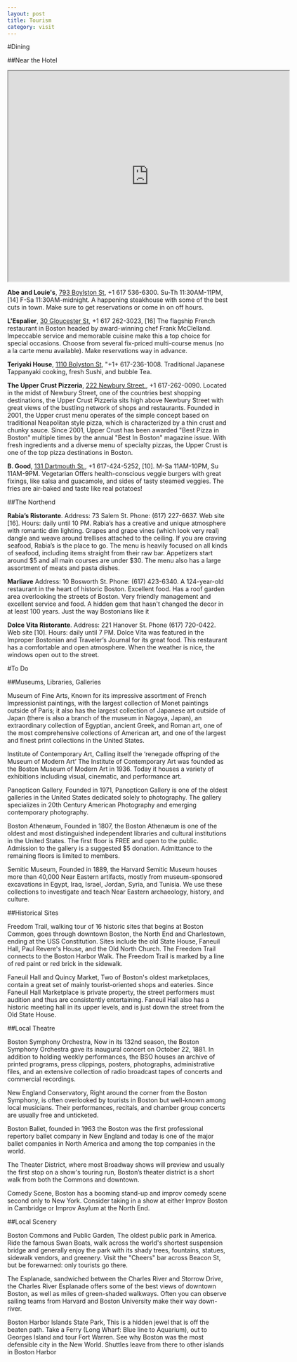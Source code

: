 ```yaml
---
layout: post
title: Tourism
category: visit
---
```


#Dining

##Near the Hotel

<iframe src="https://mapsengine.google.com/map/embed?mid=zEUlpCqjEKJ0.kpblJVvUn6pk" width="640" height="480"></iframe>

**Abe and Louie's**, [793 Boylston St](https://www.google.ca/maps/place/Abe+%26+Louie's/@42.349175,-71.081538,17z/data=!3m1!4b1!4m2!3m1!1s0x89e37a0ef7c51c4d:0x3b643d1ee9cd8345), +1 617 536-6300. Su-Th 11:30AM-11PM, [14] F-Sa 11:30AM-midnight. A happening steakhouse with some of the best cuts in town. Make sure to get reservations or come in on off hours.

**L'Espalier**, [30 Gloucester St](https://www.google.ca/maps/place/L'Espalier/@42.3495,-71.084445,17z/data=!3m1!4b1!4m2!3m1!1s0x89e37a0f77192221:0xa1c94e401ca5e143), +1 617 262-3023, [16] The flagship French restaurant in Boston headed by award-winning chef Frank McClelland. Impeccable service and memorable cuisine make this a top choice for special occasions. Choose from several fix-priced multi-course menus (no a la carte menu available). Make reservations way in advance.

**Teriyaki House**, [1110 Bolyston St](https://www.google.ca/maps/place/Teriyaki+House/@42.346849,-71.088633,17z/data=!3m1!4b1!4m2!3m1!1s0x89e37a1b22294153:0x91f08243284a1a96), "+1+ 617-236-1008. Traditional Japanese Tappanyaki cooking, fresh Sushi, and bubble Tea.

**The Upper Crust Pizzeria**, [222 Newbury Street.](https://www.google.ca/maps/place/The+Upper+Crust+Pizzeria/@42.349876,-71.081145,17z/data=!3m1!4b1!4m2!3m1!1s0x89e37a0eed0260c5:0xed1ddab15a5b4bf7), +1 617-262-0090. Located in the midst of Newbury Street, one of the countries best shopping destinations, the Upper Crust Pizzeria sits high above Newbury Street with great views of the bustling network of shops and restaurants. Founded in 2001, the Upper crust menu operates of the simple concept based on traditional Neapolitan style pizza, which is characterized by a thin crust and chunky sauce. Since 2001, Upper Crust has been awarded "Best Pizza in Boston" multiple times by the annual "Best In Boston" magazine issue. With fresh ingredients and a diverse menu of specialty pizzas, the Upper Crust is one of the top pizza destinations in Boston.

**B. Good**, [131 Dartmouth St.](https://www.google.ca/maps/place/b.+good/@42.346696,-71.075418,17z/data=!3m1!4b1!4m2!3m1!1s0x89e37a0d13004401:0xbbdf14938e339bbd), +1 617-424-5252, [10]. M-Sa 11AM-10PM, Su 11AM-9PM. Vegetarian Offers health-conscious veggie burgers with great fixings, like salsa and guacamole, and sides of tasty steamed veggies. The fries are air-baked and taste like real potatoes!

##The Northend

**Rabia’s Ristorante**. Address: 73 Salem St. Phone: (617) 227-6637. Web site [16]. Hours: daily until 10 PM. Rabia’s has a creative and unique atmosphere with romantic dim lighting. Grapes and grape vines (which look very real) dangle and weave around trellises attached to the ceiling. If you are craving seafood, Rabia’s is the place to go. The menu is heavily focused on all kinds of seafood, including items straight from their raw bar. Appetizers start around $5 and all main courses are under $30. The menu also has a large assortment of meats and pasta dishes.

**Marliave** Address: 10 Bosworth St. Phone: (617) 423-6340. A 124-year-old restaurant in the heart of historic Boston. Excellent food. Has a roof garden area overlooking the streets of Boston. Very friendly management and excellent service and food. A hidden gem that hasn't changed the decor in at least 100 years. Just the way Bostonians like it

**Dolce Vita Ristorante**. Address: 221 Hanover St. Phone (617) 720-0422. Web site [10]. Hours: daily until 7 PM. Dolce Vita was featured in the Improper Bostonian and Traveler’s Journal for its great food. This restaurant has a comfortable and open atmosphere. When the weather is nice, the windows open out to the street.

#To Do

##Museums, Libraries, Galleries

Museum of Fine Arts, Known for its impressive assortment of French Impressionist paintings, with the largest collection of Monet paintings outside of Paris; it also has the largest collection of Japanese art outside of Japan (there is also a branch of the museum in Nagoya, Japan), an extraordinary collection of Egyptian, ancient Greek, and Roman art, one of the most comprehensive collections of American art, and one of the largest and finest print collections in the United States.

Institute of Contemporary Art, Calling itself the ‘renegade offspring of the Museum of Modern Art’ The Institute of Contemporary Art was founded as the Boston Museum of Modern Art in 1936. Today it houses a variety of exhibitions including visual, cinematic, and performance art. 

Panopticon Gallery,  Founded in 1971, Panopticon Gallery is one of the oldest galleries in the United States dedicated solely to photography. The gallery specializes in 20th Century American Photography and emerging contemporary photography.

Boston Athenæum, Founded in 1807, the Boston Athenæum is one of the oldest and most distinguished independent libraries and cultural institutions in the United States. The first floor is FREE and open to the public. Admission to the gallery is a suggested $5 donation. Admittance to the remaining floors is limited to members.

Semitic Museum, Founded in 1889, the Harvard Semitic Museum houses more than 40,000 Near Eastern artifacts, mostly from museum-sponsored excavations in Egypt, Iraq, Israel, Jordan, Syria, and Tunisia. We use these collections to investigate and teach Near Eastern archaeology, history, and culture.

##Historical Sites

Freedom Trail, walking tour of 16 historic sites that begins at Boston Common, goes through downtown Boston, the North End and Charlestown, ending at the USS Constitution. Sites include the old State House, Faneuil Hall, Paul Revere's House, and the Old North Church. The Freedom Trail connects to the Boston Harbor Walk. The Freedom Trail is marked by a line of red paint or red brick in the sidewalk.

Faneuil Hall and Quincy Market, Two of Boston's oldest marketplaces, contain a great set of mainly tourist-oriented shops and eateries. Since Faneuil Hall Marketplace is private property, the street performers must audition and thus are consistently entertaining. Faneuil Hall also has a historic meeting hall in its upper levels, and is just down the street from the Old State House. 



##Local Theatre

Boston Symphony Orchestra, Now in its 132nd season, the Boston Symphony Orchestra gave its inaugural concert on October 22, 1881. In addition to holding weekly performances, the BSO houses an archive of printed programs, press clippings, posters, photographs, administrative files, and an extensive collection of radio broadcast tapes of concerts and commercial recordings.

New England Conservatory, Right around the corner from the Boston Symphony, is often overlooked by tourists in Boston but well-known among local musicians. Their performances, recitals, and chamber group concerts are usually free and unticketed.

Boston Ballet, founded in 1963 the Boston was the first professional repertory ballet company in New England and today is one of the major ballet companies in North America and among the top companies in the world. 

The Theater District, where most Broadway shows will preview and usually the first stop on a show's touring run, Boston’s theater district is a short walk from both the Commons and downtown. 

Comedy Scene,  Boston has a booming stand-up and improv comedy scene second only to New York. Consider taking in a show at either Improv Boston in Cambridge or Improv Asylum at the North End. 

##Local Scenery

Boston Commons and Public Garden, The oldest public park in America. Ride the famous Swan Boats, walk across the world's shortest suspension bridge and generally enjoy the park with its shady trees, fountains, statues, sidewalk vendors, and greenery. Visit the "Cheers" bar across Beacon St, but be forewarned: only tourists go there.

The Esplanade, sandwiched between the Charles River and Storrow Drive, the Charles River Esplanade offers some of the best views of downtown Boston, as well as miles of green-shaded walkways. Often you can observe sailing teams from Harvard and Boston University make their way down-river. 

Boston Harbor Islands State Park, This is a hidden jewel that is off the beaten path. Take a Ferry (Long Wharf: Blue line to Aquarium), out to Georges Island and tour Fort Warren. See why Boston was the most defensible city in the New World. Shuttles leave from there to other islands in Boston Harbor



